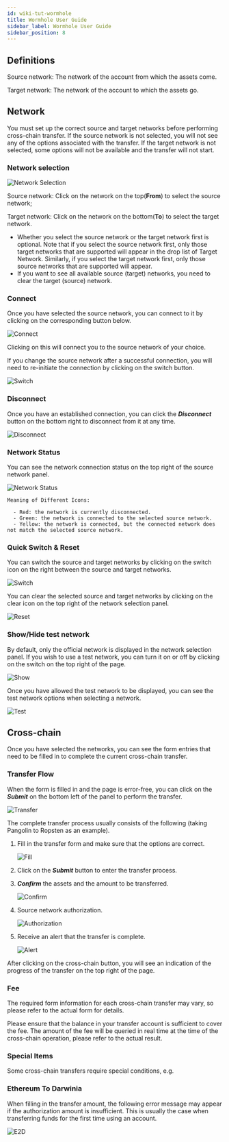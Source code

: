 ```yaml
---
id: wiki-tut-wormhole
title: Wormhole User Guide
sidebar_label: Wormhole User Guide
sidebar_position: 8
---
```


## Definitions

Source network: The network of the account from which the assets come.

Target network: The network of the account to which the assets go.

## Network

You must set up the correct source and target networks before performing cross-chain transfer. If the source network is not selected, you will not see any of the options associated with the transfer. If the target network is not selected, some options will not be available and the transfer will not start.

### Network selection

![Network Selection](../assets/tut/wiki-tut-wormhole-user-guide-01.png)

Source network: Click on the network on the top(**From**) to select the source network;

Target network: Click on the network on the bottom(**To**) to select the target network.

- Whether you select the source network or the target network first is optional. Note that if you  select the source network first, only those target networks that are supported will appear in the drop list of Target Network. Similarly, if you select the target network first, only those source networks that are supported will appear.
- If you want to see all available source (target) networks, you need to clear the target (source) network.

### Connect

Once you have selected the source network, you can connect to it by clicking on the corresponding button below.

![Connect](../assets/tut/wiki-tut-wormhole-user-guide-02.png)

Clicking on this will connect you to the source network of your choice.

If  you change the source network after a successful connection, you will need to re-initiate the connection by clicking on the switch button.

![Switch](../assets/tut/wiki-tut-wormhole-user-guide-03.png)

### Disconnect

Once you have an established connection, you can click the ***Disconnect*** button on the bottom right to disconnect from it at any time.

![Disconnect](../assets/tut/wiki-tut-wormhole-user-guide-04.png)

### Network Status

You can see the network connection status on the top right of the source network panel.

![Network Status](../assets/tut/wiki-tut-wormhole-user-guide-05.png)

    Meaning of Different Icons:

      - Red: the network is currently disconnected.
      - Green: the network is connected to the selected source network.
      - Yellow: the network is connected, but the connected network does not match the selected source network.

### Quick Switch & Reset

You can switch the source and target networks by clicking on the switch icon on the right between the source and target networks.

![Switch](../assets/tut/wiki-tut-wormhole-user-guide-06.png)

You can clear the selected source and target networks by clicking on the clear icon on the top right of the network selection panel.

![Reset](../assets/tut/wiki-tut-wormhole-user-guide-07.png)

### Show/Hide test network

By default, only the official network is displayed in the network selection panel. If you wish to use a test network, you can turn it on or off by clicking on the switch on the top right of the page.

![Show](../assets/tut/wiki-tut-wormhole-user-guide-08.png)

Once you have allowed the test network to be displayed, you can see the test network options when selecting a network.

![Test](../assets/tut/wiki-tut-wormhole-user-guide-09.png)

## Cross-chain

Once you have selected the networks, you can see the form entries that need to be filled in to complete the current cross-chain transfer.

### Transfer Flow

When the form is filled in and the page is error-free, you can click on the ***Submit*** on the bottom left of the panel to perform the transfer.

![Transfer](../assets/tut/wiki-tut-wormhole-user-guide-10.png)

The complete transfer process usually consists of the following (taking Pangolin to Ropsten as an example).

1. Fill in the transfer form and make sure that the options are correct.

    ![Fill](../assets/tut/wiki-tut-wormhole-user-guide-11.png)

2. Click on the ***Submit*** button to enter the transfer process.
3. ***Confirm*** the assets and the amount to be transferred.

    ![Confirm](../assets/tut/wiki-tut-wormhole-user-guide-12.png)

4. Source network authorization.

    ![Authorization](../assets/tut/wiki-tut-wormhole-user-guide-13.png)

5. Receive an alert that the transfer is complete.

    ![Alert](../assets/tut/wiki-tut-wormhole-user-guide-14.png)

After clicking on the cross-chain button, you will see an indication of the progress of the transfer on the top right of the page.

### Fee

The required form information  for each cross-chain transfer may vary, so please refer to the actual form for details.

Please ensure that the balance in your transfer account is sufficient to cover the fee. The amount of the fee will be queried in real time at the time of the cross-chain operation, please refer to the actual result.

### Special Items

Some cross-chain transfers require special conditions, e.g.

### Ethereum To Darwinia

When filling in the transfer amount, the following error message may appear if the authorization amount is  insufficient. This is usually the case when transferring funds for the first time using an account.

![E2D](../assets/tut/wiki-tut-wormhole-user-guide-15.png)